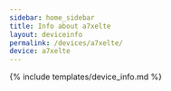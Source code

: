 ```yaml
---
sidebar: home_sidebar
title: Info about a7xelte
layout: deviceinfo
permalink: /devices/a7xelte/
device: a7xelte
---
```

{% include templates/device_info.md %}
